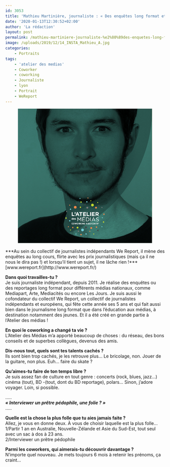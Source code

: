 ```yaml
---
id: 3053
title: 'Mathieu Martinière, journaliste : « Des enquêtes long format et de l&rsquo;éducation aux médias »'
date: '2020-01-13T12:30:52+02:00'
author: 'La rédaction'
layout: post
permalink: /mathieu-martiniere-journaliste-%e2%80%89des-enquetes-long-format-et-de-leducation-aux-medias%e2%80%89/
image: /uploads/2019/12/14_INSTA_Mathieu_A.jpg
categories:
    - Portraits
tags:
    - 'atelier des medias'
    - Coworker
    - coworking
    - Journaliste
    - lyon
    - Portrait
    - WeReport
---
```


<figure class="wp-block-image"><img src="/uploads/2019/12/14_INSTA_Mathieu_A.jpg" alt="Illustration"></figure>***Au sein du collectif de journalistes indépendants We Report, il mène des enquêtes au long cours, flirte avec les prix journalistiques (mais ça il ne nous le dira pas !) et lorsqu’il tient un sujet, il ne lâche rien !***  
[www.wereport.fr](http://www.wereport.fr/)

**Dans quoi travailles-tu ?**  
Je suis journaliste indépendant, depuis 2011. Je réalise des enquêtes ou des reportages long format pour différents médias nationaux, comme Mediapart, Arte, Mediacités ou encore Les Jours. Je suis aussi le cofondateur du collectif We Report, un collectif de journalistes indépendants et européens, qui fête cette année ses 5 ans et qui fait aussi bien dans le journalisme long format que dans l’éducation aux médias, à destination notamment des jeunes. Et il a été créé en grande partie à l’Atelier des médias !

**En quoi le coworking a changé ta vie ?**  
L’Atelier des Médias m’a apporté beaucoup de choses : du réseau, des bons conseils et de superbes collègues, devenus des amis.

**Dis-nous tout, quels sont tes talents cachés ?**  
Ils sont bien trop cachés, je les retrouve plus… Le bricolage, non. Jouer de la guitare, non plus. Euh… faire du skate ?

**Qu’aimes-tu faire de ton temps libre ?**   
Je suis assez fan de culture en tout genre : concerts (rock, blues, jazz…) cinéma (tout), BD -(tout, dont du BD reportage), polars… Sinon, j’adore voyager. Loin, si possible.

…..  
***« Interviewer un prêtre pédophile, une folie ? »***  
…..

**Quelle est la chose la plus folle que tu aies jamais faite ?**  
Allez, je vous en donne deux. À vous de choisir laquelle est la plus folle… 1/Partir 1 an en Australie, Nouvelle-Zélande et Asie du Sud-Est, tout seul avec un sac à dos à 23 ans.   
2/Interviewer un prêtre pédophile

**Parmi les coworkers, qui aimerais-tu découvrir davantage ?**  
N’importe quel nouveau. Je mets toujours 6 mois à retenir les prénoms, ça craint…